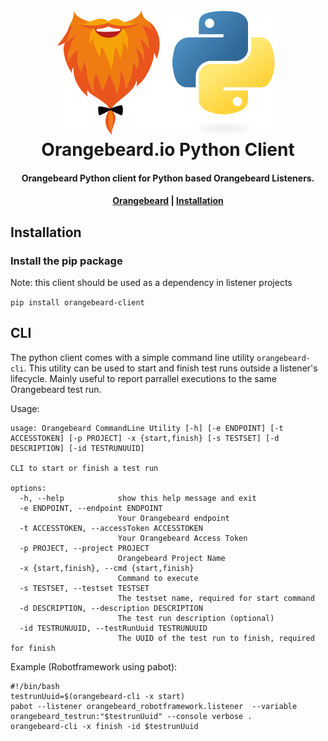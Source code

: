 <h1 align="center">
  <a href="https://github.com/orangebeard-io/python-client">
    <img src="https://raw.githubusercontent.com/orangebeard-io/python-client/master/.github/logo.svg" alt="Orangebeard.io Python Client" height="200">
  </a>
  <br>Orangebeard.io Python Client<br>
</h1>

<h4 align="center">Orangebeard Python client for Python based Orangebeard Listeners.</h4>



<div align="center">
  <h4>
    <a href="https://orangebeard.io">Orangebeard</a> |
    <a href="#installation">Installation</a>
  </h4>
</div>

## Installation

### Install the pip package

Note: this client should be used as a dependency in listener projects

`pip install orangebeard-client`

## CLI
The python client comes with a simple command line utility `orangebeard-cli`. This utility can be used
to start and finish test runs outside a listener's lifecycle. Mainly useful to report parrallel executions
to the same Orangebeard test run. 

Usage:
```commandline
usage: Orangebeard CommandLine Utility [-h] [-e ENDPOINT] [-t ACCESSTOKEN] [-p PROJECT] -x {start,finish} [-s TESTSET] [-d DESCRIPTION] [-id TESTRUNUUID]

CLI to start or finish a test run

options:
  -h, --help            show this help message and exit
  -e ENDPOINT, --endpoint ENDPOINT
                        Your Orangebeard endpoint
  -t ACCESSTOKEN, --accessToken ACCESSTOKEN
                        Your Orangebeard Access Token
  -p PROJECT, --project PROJECT
                        Orangebeard Project Name
  -x {start,finish}, --cmd {start,finish}
                        Command to execute
  -s TESTSET, --testset TESTSET
                        The testset name, required for start command
  -d DESCRIPTION, --description DESCRIPTION
                        The test run description (optional)
  -id TESTRUNUUID, --testRunUuid TESTRUNUUID
                        The UUID of the test run to finish, required for finish
```

Example (Robotframework using pabot):
```shell
#!/bin/bash
testrunUuid=$(orangebeard-cli -x start)
pabot --listener orangebeard_robotframework.listener  --variable orangebeard_testrun:"$testrunUuid" --console verbose .
orangebeard-cli -x finish -id $testrunUuid
```
